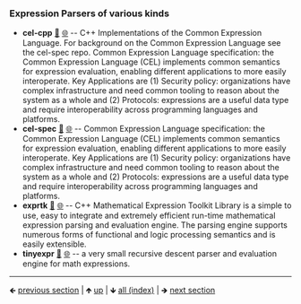 









### Expression Parsers of various kinds

- **cel-cpp** [📁](./cel-cpp) [🌐](https://github.com/GerHobbelt/cel-cpp) -- C++ Implementations of the Common Expression Language. For background on the Common Expression Language see the cel-spec repo. Common Expression Language specification: the Common Expression Language (CEL) implements common semantics for expression evaluation, enabling different applications to more easily interoperate. Key Applications are (1) Security policy: organizations have complex infrastructure and need common tooling to reason about the system as a whole and (2) Protocols: expressions are a useful data type and require interoperability across programming languages and platforms.
- **cel-spec** [📁](./cel-spec) [🌐](https://github.com/GerHobbelt/cel-spec) -- Common Expression Language specification: the Common Expression Language (CEL) implements common semantics for expression evaluation, enabling different applications to more easily interoperate. Key Applications are (1) Security policy: organizations have complex infrastructure and need common tooling to reason about the system as a whole and (2) Protocols: expressions are a useful data type and require interoperability across programming languages and platforms.
- **exprtk** [📁](./exprtk) [🌐](https://github.com/GerHobbelt/exprtk) -- C++ Mathematical Expression Toolkit Library is a simple to use, easy to integrate and extremely efficient run-time mathematical expression parsing and evaluation engine. The parsing engine supports numerous forms of functional and logic processing semantics and is easily extensible.
- **tinyexpr** [📁](./tinyexpr) [🌐](https://github.com/GerHobbelt/tinyexpr) -- a very small recursive descent parser and evaluation engine for math expressions.













	
----

🡸 [previous section](./0003-forth-et-al.md)  |  🡹 [up](./0001-script-languages-for-embedding-in-c-c-applications.md)  |  🡻 [all (index)](./0103-libraries-in-this-collection.md)  |  🡺 [next section](./0005-ecma-javascriptease.md)
